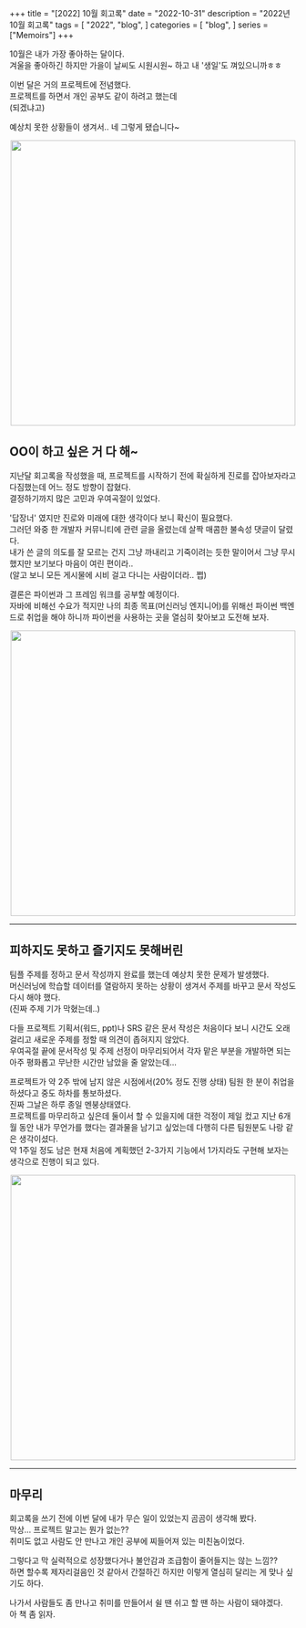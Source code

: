 +++
title = "[2022] 10월 회고록"
date = "2022-10-31"
description = "2022년 10월 회고록"
tags = [
    "2022",
    "blog",
]
categories = [
    "blog",
]
series = ["Memoirs"]
+++

10월은 내가 가장 좋아하는 달이다. <br> 겨울을 좋아하긴 하지만 가을이 날씨도 시원시원~ 하고 내 '생일'도 껴있으니까ㅎㅎ

이번 달은 거의 프로젝트에 전념했다. <br>
프로젝트를 하면서 개인 공부도 같이 하려고 했는데 <br>
(되겠냐고) <br>

예상치 못한 상황들이 생겨서.. 네 그렇게 됐습니다~

<p align="center"><img src="https://github.com/kmseunh/blog/assets/105186724/1b206fc8-99d1-49a0-adc0-8f4c24b2ac1a" width="500"></p>

<!--more-->

## OO이 하고 싶은 거 다 해~

지난달 회고록을 작성했을 때, 프로젝트를 시작하기 전에 확실하게 진로를 잡아보자라고 다짐했는데 어느 정도 방향이 잡혔다. <br> 결정하기까지 많은 고민과 우여곡절이 있었다.

'답장너' 였지만 진로와 미래에 대한 생각이다 보니 확신이 필요했다. <br> 그러던 와중 한 개발자 커뮤니티에 관련 글을 올렸는데 살짝 매콤한 불속성 댓글이 달렸다. <br> 내가 쓴 글의 의도를 잘 모르는 건지 그냥 까내리고 기죽이려는 듯한 말이어서 그냥 무시했지만 보기보다 마음이 여린 편이라.. <br> (알고 보니 모든 게시물에 시비 걸고 다니는 사람이더라.. 쩝)

결론은 파이썬과 그 프레임 워크를 공부할 예정이다. <br> 자바에 비해선 수요가 적지만 나의 최종 목표(머신러닝 엔지니어)를 위해선 파이썬 백엔드로 취업을 해야 하니까 파이썬을 사용하는 곳을 열심히 찾아보고 도전해 보자.
<p align="center"><img src="https://github.com/kmseunh/blog/assets/105186724/b2ee5e55-61c7-48a5-b5f6-2a6f92801f3a" width="500"></p>

<hr>

## 피하지도 못하고 즐기지도 못해버린

팀플 주제를 정하고 문서 작성까지 완료를 했는데 예상치 못한 문제가 발생했다. <br> 머신러닝에 학습할 데이터를 열람하지 못하는 상황이 생겨서 주제를 바꾸고 문서 작성도 다시 해야 했다. <br> (진짜 주제 기가 막혔는데..)

다들 프로젝트 기획서(워드, ppt)나 SRS 같은 문서 작성은 처음이다 보니 시간도 오래 걸리고 새로운 주제를 정할 때 의견이 좁혀지지 않았다. <br> 우여곡절 끝에 문서작성 및 주제 선정이 마무리되어서 각자 맡은 부분을 개발하면 되는 아주 평화롭고 무난한 시간만 남았을 줄 알았는데...

프로젝트가 약 2주 밖에 남지 않은 시점에서(20% 정도 진행 상태) 팀원 한 분이 취업을 하셨다고 중도 하차를 통보하셨다. <br> 진짜 그날은 하루 종일 멘붕상태였다. <br> 프로젝트를 마무리하고 싶은데 둘이서 할 수 있을지에 대한 걱정이 제일 컸고 지난 6개월 동안 내가 무언가를 했다는 결과물을 남기고 싶었는데 다행히 다른 팀원분도 나랑 같은 생각이셨다. <br> 약 1주일 정도 남은 현재 처음에 계획했던 2-3가지 기능에서 1가지라도 구현해 보자는 생각으로 진행이 되고 있다.
<p align="center"><img src="https://github.com/kmseunh/blog/assets/105186724/579f95f0-9119-42ac-9728-fb1bd18158b3" width="500"></p>

<hr>

## 마무리

회고록을 쓰기 전에 이번 달에 내가 무슨 일이 있었는지 곰곰이 생각해 봤다. <br> 막상... 프로젝트 말고는 뭔가 없는?? <br> 취미도 없고 사람도 안 만나고 개인 공부에 찌들어져 있는 미친놈이었다.

그렇다고 막 실력적으로 성장했다거나 불안감과 조급함이 줄어들지는 않는 느낌?? <br> 하면 할수록 제자리걸음인 것 같아서 간절하긴 하지만 이렇게 열심히 달리는 게 맞나 싶기도 하다.

나가서 사람들도 좀 만나고 취미를 만들어서 쉴 땐 쉬고 할 땐 하는 사람이 돼야겠다. <br> 아 책 좀 읽자.
